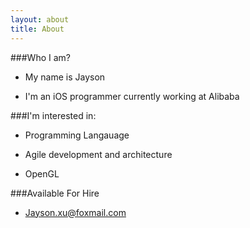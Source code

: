 ```yaml
---
layout: about
title: About
---
```


###Who I am?

- My name is Jayson

- I'm an iOS programmer currently working at Alibaba

###I'm interested in:

- Programming Langauage

- Agile development and architecture

- OpenGL

###Available For Hire

- Jayson.xu@foxmail.com


